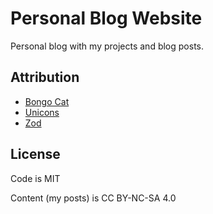 # Personal Blog Website

Personal blog with my projects and blog posts.

## Attribution

- [Bongo Cat](https://commons.wikimedia.org/wiki/File:Bongo_Cat_Redraw.png)
- [Unicons](https://iconscout.com/unicons)
- [Zod](https://github.com/colinhacks/zod)

## License

Code is MIT

Content (my posts) is CC BY-NC-SA 4.0
